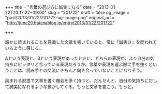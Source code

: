 +++
title = "言葉の選び方に誠実になる"
date = "2013-01-22T20:17:22+09:00"
slug = "201722"
draft = false
og_image = "post/2013/01/22/201722-og-image.png"
original_url = "http://june29.hatenablog.jp/entry/2013/01/22/201722"

+++

<p>誰かに読まれることを意識した文章を書いていると、常に「誠実さ」を問われているように感じる。</p>
<p>Aという表現と、Bという表現があったときに、どちらの表現が、より自分の気持ちにピッタリと合っている表現だろうか。言葉や表現を選ぶ際に手を抜くということは、読み手との交流にきちんと向き合っていないことになりそう。</p>
<p>読まれる前提で文章を書く機会を多く持つと、だんだんと、自分の気持ちに対して誠実になれるような気がしてくる。もっと文章を書こう。もっと。</p>
